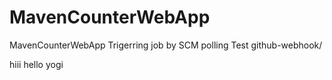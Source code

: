 # MavenCounterWebApp
MavenCounterWebApp
Trigerring job by SCM polling Test
github-webhook/

hiii
hello
yogi
